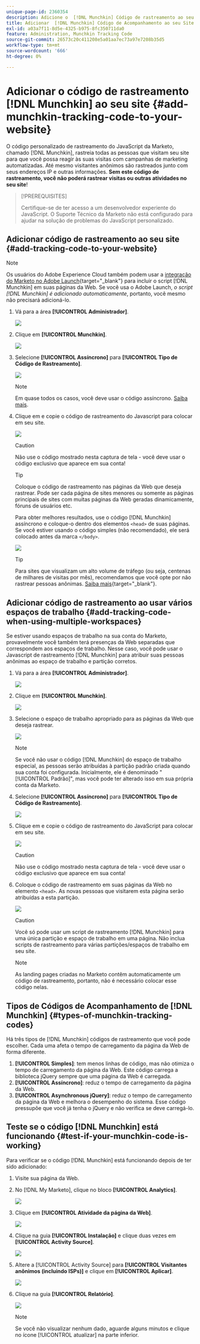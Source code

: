```yaml
---
unique-page-id: 2360354
description: Adicione o  [!DNL Munchkin] Código de rastreamento ao seu site - Documentação do Marketo - Documentação do produto
title: Adicionar  [!DNL Munchkin] Código de Acompanhamento ao seu Site
exl-id: a03a7f11-8d5e-4325-b975-8fc350711da0
feature: Administration, Munchkin Tracking Code
source-git-commit: 26573c20c411208e5a01aa7ec73a97e7208b35d5
workflow-type: tm+mt
source-wordcount: '666'
ht-degree: 0%

---
```


# Adicionar o código de rastreamento [!DNL Munchkin] ao seu site {#add-munchkin-tracking-code-to-your-website}

O código personalizado de rastreamento do JavaScript da Marketo, chamado [!DNL Munchkin], rastreia todas as pessoas que visitam seu site para que você possa reagir às suas visitas com campanhas de marketing automatizadas. Até mesmo visitantes anônimos são rastreados junto com seus endereços IP e outras informações. **Sem este código de rastreamento, você não poderá rastrear visitas ou outras atividades no seu site**!

>[!PREREQUISITES]
>
>Certifique-se de ter acesso a um desenvolvedor experiente do JavaScript. O Suporte Técnico da Marketo não está configurado para ajudar na solução de problemas do JavaScript personalizado.

## Adicionar código de rastreamento ao seu site {#add-tracking-code-to-your-website}

>[!NOTE]
>
>Os usuários do Adobe Experience Cloud também podem usar a [integração do Marketo no Adobe Launch](https://exchange.adobe.com/apps/ec/100223/adobe-launch-core-extension){target="_blank"} para incluir o script [!DNL Munchkin] em suas páginas da Web. Se você usa o Adobe Launch, _o script [!DNL Munchkin] é adicionado automaticamente_, portanto, você mesmo não precisará adicioná-lo.

1. Vá para a área **[!UICONTROL Administrador]**.

   ![](assets/add-munchkin-tracking-code-to-your-website-1.png)

1. Clique em **[!UICONTROL Munchkin]**.

   ![](assets/add-munchkin-tracking-code-to-your-website-2.png)

1. Selecione **[!UICONTROL Assíncrono]** para **[!UICONTROL Tipo de Código de Rastreamento]**.

   ![](assets/add-munchkin-tracking-code-to-your-website-3.png)

   >[!NOTE]
   >
   >Em quase todos os casos, você deve usar o código assíncrono. [Saiba mais](#types-of-munchkin-tracking-codes).

1. Clique em e copie o código de rastreamento do Javascript para colocar em seu site.

   ![](assets/add-munchkin-tracking-code-to-your-website-4.png)

   >[!CAUTION]
   >
   >Não use o código mostrado nesta captura de tela - você deve usar o código exclusivo que aparece em sua conta!

   >[!TIP]
   >
   >Coloque o código de rastreamento nas páginas da Web que deseja rastrear. Pode ser cada página de sites menores ou somente as páginas principais de sites com muitas páginas da Web geradas dinamicamente, fóruns de usuários etc.

   Para obter melhores resultados, use o código [!DNL Munchkin] assíncrono e coloque-o dentro dos elementos `<head>` de suas páginas. Se você estiver usando o código simples (não recomendado), ele será colocado antes da marca `</body>`.

   ![](assets/add-munchkin-tracking-code-to-your-website-5.png)

   >[!TIP]
   >
   >Para sites que visualizam um alto volume de tráfego (ou seja, centenas de milhares de visitas por mês), recomendamos que você opte por não rastrear pessoas anônimas. [Saiba mais](https://experienceleague.adobe.com/pt-br/docs/marketo-developer/marketo/javascriptapi/leadtracking/lead-tracking){target="_blank"}.

## Adicionar código de rastreamento ao usar vários espaços de trabalho {#add-tracking-code-when-using-multiple-workspaces}

Se estiver usando espaços de trabalho na sua conta do Marketo, provavelmente você também terá presenças da Web separadas que correspondem aos espaços de trabalho. Nesse caso, você pode usar o Javascript de rastreamento [!DNL Munchkin] para atribuir suas pessoas anônimas ao espaço de trabalho e partição corretos.

1. Vá para a área **[!UICONTROL Administrador]**.

   ![](assets/add-munchkin-tracking-code-to-your-website-6.png)

1. Clique em **[!UICONTROL Munchkin]**.

   ![](assets/add-munchkin-tracking-code-to-your-website-7.png)

1. Selecione o espaço de trabalho apropriado para as páginas da Web que deseja rastrear.

   ![](assets/add-munchkin-tracking-code-to-your-website-8.png)

   >[!NOTE]
   >
   >Se você não usar o código [!DNL Munchkin] do espaço de trabalho especial, as pessoas serão atribuídas à partição padrão criada quando sua conta foi configurada. Inicialmente, ele é denominado &quot;[!UICONTROL Padrão]&quot;, mas você pode ter alterado isso em sua própria conta da Marketo.

1. Selecione **[!UICONTROL Assíncrono]** para **[!UICONTROL Tipo de Código de Rastreamento]**.

   ![](assets/add-munchkin-tracking-code-to-your-website-9.png)

1. Clique em e copie o código de rastreamento do JavaScript para colocar em seu site.

   ![](assets/add-munchkin-tracking-code-to-your-website-10.png)

   >[!CAUTION]
   >
   >Não use o código mostrado nesta captura de tela - você deve usar o código exclusivo que aparece em sua conta!

1. Coloque o código de rastreamento em suas páginas da Web no elemento `<head>`. As novas pessoas que visitarem esta página serão atribuídas a esta partição.

   ![](assets/add-munchkin-tracking-code-to-your-website-11.png)

   >[!CAUTION]
   >
   >Você só pode usar um script de rastreamento [!DNL Munchkin] para uma única partição e espaço de trabalho em uma página. Não inclua scripts de rastreamento para várias partições/espaços de trabalho em seu site.

   >[!NOTE]
   >
   >As landing pages criadas no Marketo contêm automaticamente um código de rastreamento, portanto, não é necessário colocar esse código nelas.

## Tipos de Códigos de Acompanhamento de [!DNL Munchkin] {#types-of-munchkin-tracking-codes}

Há três tipos de [!DNL Munchkin] códigos de rastreamento que você pode escolher. Cada uma afeta o tempo de carregamento da página da Web de forma diferente.

1. **[!UICONTROL Simples]**: tem menos linhas de código, mas não otimiza o tempo de carregamento da página da Web. Este código carrega a biblioteca jQuery sempre que uma página da Web é carregada.
1. **[!UICONTROL Assíncrono]**: reduz o tempo de carregamento da página da Web.
1. **[!UICONTROL Asynchronous jQuery]**: reduz o tempo de carregamento da página da Web e melhora o desempenho do sistema. Esse código pressupõe que você já tenha o jQuery e não verifica se deve carregá-lo.

## Teste se o código [!DNL Munchkin] está funcionando {#test-if-your-munchkin-code-is-working}

Para verificar se o código [!DNL Munchkin] está funcionando depois de ter sido adicionado:

1. Visite sua página da Web.

1. No [!DNL My Marketo], clique no bloco **[!UICONTROL Analytics]**.

   ![](assets/add-munchkin-tracking-code-to-your-website-12.png)

1. Clique em **[!UICONTROL Atividade da página da Web]**.

   ![](assets/add-munchkin-tracking-code-to-your-website-13.png)

1. Clique na guia **[!UICONTROL Instalação]** e clique duas vezes em **[!UICONTROL Activity Source]**.

   ![](assets/add-munchkin-tracking-code-to-your-website-14.png)

1. Altere a [!UICONTROL Activity Source] para **[!UICONTROL Visitantes anônimos (incluindo ISPs)]** e clique em **[!UICONTROL Aplicar]**.

   ![](assets/add-munchkin-tracking-code-to-your-website-15.png)

1. Clique na guia **[!UICONTROL Relatório]**.

   ![](assets/add-munchkin-tracking-code-to-your-website-16.png)

   >[!NOTE]
   >
   >Se você não visualizar nenhum dado, aguarde alguns minutos e clique no ícone [!UICONTROL atualizar] na parte inferior.
